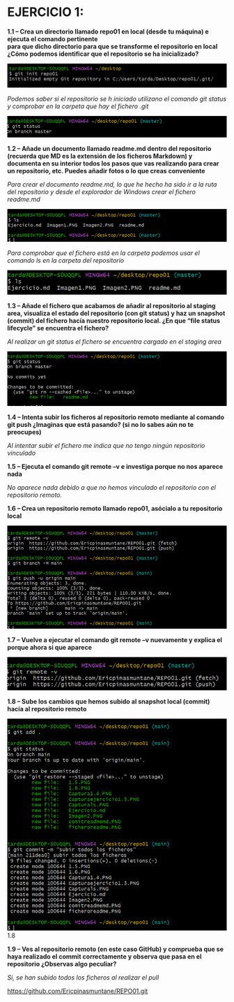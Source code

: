 

# EJERCICIO 1:
**1.1 – Crea un directorio llamado repo01 en local (desde tu máquina) e
ejecuta el comando pertinente  
para que dicho directorio para que se transforme el repositorio en local ¿Cómo
podemos identificar que el repositorio se ha inicializado?**

![](https://github.com/Ericpinasmuntane/REPO01/blob/main/Imagen1.PNG?raw=true )



_Podemos saber si el repositorio se h iniciado utilizano el comando git status y comprobar en la carpeta que hay el fichero .git_

![](https://github.com/Ericpinasmuntane/REPO01/blob/main/Imagen2.PNG?raw=true )

**1.2 – Añade un documento llamado readme.md dentro del repositorio (recuerda que MD es la extensión de los ficheros Markdown) y documenta en su interior todos los pasos que vas realizando para crear un repositorio, etc. Puedes añadir fotos o lo que creas conveniente**

_Para crear el documento readme.md, lo que he hecho ha sido ir a la ruta del repositorio y desde el explorador de Windows crear el fichero readme.md_


![](https://github.com/Ericpinasmuntane/REPO01/blob/main/ficheroreadme.PNG?raw=true )

_Para comprobar que el fichero está en la carpeta podemos usar el comando ls en la carpeta del repositorio_

![](https://github.com/Ericpinasmuntane/REPO01/blob/main/Capturals.PNG?raw=true )




**1.3 – Añade el fichero que acabamos de añadir al repositorio al staging area, visualiza el estado del repositorio (con git status) y haz un snapshot (commit) del fichero hacía nuestro repositorio local. ¿En que “file status lifecycle” se encuentra el fichero?**

_Al realizar un git status el fichero se encuentra cargado en el staging area_

![](https://github.com/Ericpinasmuntane/REPO01/blob/main/Capturaejercicio1.3.PNG?raw=true )

**1.4 – Intenta subir los ficheros al repositorio remoto mediante al comando git push ¿Imaginas que está pasando? (si no lo sabes aún no te preocupes)**

_Al intentar subir el fichero me indica que no tengo ningún repositorio vinculado_

**1.5 – Ejecuta el comando git remote –v e investiga porque no nos aparece nada**

_No aparece nada debido a que no hemos vinculado el repositorio con el repositorio remoto._

**1.6 – Crea un repositorio remoto llamado repo01, asócialo a tu repositorio local**

![](https://github.com/Ericpinasmuntane/REPO01/blob/main/1.6.PNG?raw=true)

**1.7 – Vuelve a ejecutar el comando git remote –v nuevamente y explica el porque ahora si que aparece**

![](https://github.com/Ericpinasmuntane/REPO01/blob/main/1.5.PNG?raw=true)

**1.8 – Sube los cambios que hemos subido al snapshot local (commit) hacía al repositorio remoto**

![](https://github.com/Ericpinasmuntane/REPO01/blob/main/1.8.PNG?raw=true)
1.8


**1.9 – Ves al repositorio remoto (en este caso GitHub) y comprueba que se haya realizado el commit correctamente y observa que pasa en el repositorio ¿Observas algo peculiar?**

_Si, se han subido todos los ficheros al realizar el pull_

https://github.com/Ericpinasmuntane/REPO01.git
